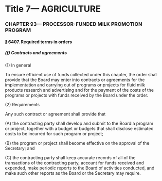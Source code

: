 
# Title 7— AGRICULTURE
### CHAPTER 93— PROCESSOR-FUNDED MILK PROMOTION PROGRAM
#### § 6407. Required terms in orders
##### (f) Contracts and agreements

(1) In general

To ensure efficient use of funds collected under this chapter, the order shall provide that the Board may enter into contracts or agreements for the implementation and carrying out of programs or projects for fluid milk products research and advertising and for the payment of the costs of the programs or projects with funds received by the Board under the order.

(2) Requirements

Any such contract or agreement shall provide that

(A) the contracting party shall develop and submit to the Board a program or project, together with a budget or budgets that shall disclose estimated costs to be incurred for such program or project;

(B) the program or project shall become effective on the approval of the Secretary; and

(C) the contracting party shall keep accurate records of all of the transactions of the contracting party, account for funds received and expended, make periodic reports to the Board of activities conducted, and make such other reports as the Board or the Secretary may require.
